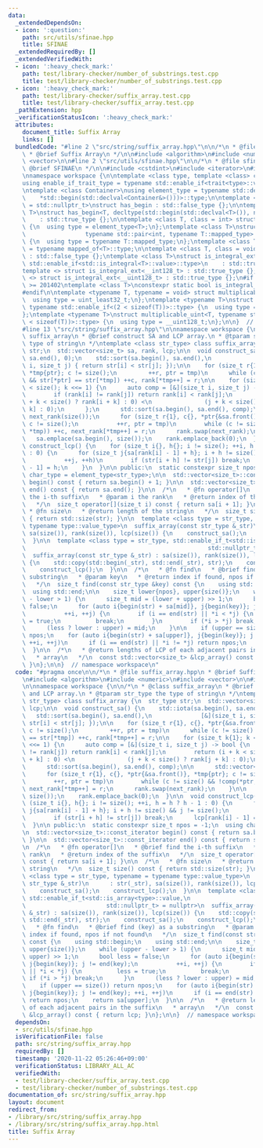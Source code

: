 ```yaml
---
data:
  _extendedDependsOn:
  - icon: ':question:'
    path: src/utils/sfinae.hpp
    title: SFINAE
  _extendedRequiredBy: []
  _extendedVerifiedWith:
  - icon: ':heavy_check_mark:'
    path: test/library-checker/number_of_substrings.test.cpp
    title: test/library-checker/number_of_substrings.test.cpp
  - icon: ':heavy_check_mark:'
    path: test/library-checker/suffix_array.test.cpp
    title: test/library-checker/suffix_array.test.cpp
  _pathExtension: hpp
  _verificationStatusIcon: ':heavy_check_mark:'
  attributes:
    document_title: Suffix Array
    links: []
  bundledCode: "#line 2 \"src/string/suffix_array.hpp\"\n\n/*\n * @file suffix_array.hpp\n\
    \ * @brief Suffix Array\n */\n\n#include <algorithm>\n#include <numeric>\n#include\
    \ <vector>\n\n#line 2 \"src/utils/sfinae.hpp\"\n\n/*\n * @file sfinae.hpp\n *\
    \ @brief SFINAE\n */\n\n#include <cstdint>\n#include <iterator>\n#include <type_traits>\n\
    \nnamespace workspace {\n\ntemplate <class type, template <class> class trait>\n\
    using enable_if_trait_type = typename std::enable_if<trait<type>::value>::type;\n\
    \ntemplate <class Container>\nusing element_type = typename std::decay<decltype(\n\
    \    *std::begin(std::declval<Container&>()))>::type;\n\ntemplate <class T, class\
    \ = std::nullptr_t>\nstruct has_begin : std::false_type {};\n\ntemplate <class\
    \ T>\nstruct has_begin<T, decltype(std::begin(std::declval<T>()), nullptr)>\n\
    \    : std::true_type {};\n\ntemplate <class T, class = int> struct mapped_of\
    \ {\n  using type = element_type<T>;\n};\ntemplate <class T>\nstruct mapped_of<T,\n\
    \                 typename std::pair<int, typename T::mapped_type>::first_type>\
    \ {\n  using type = typename T::mapped_type;\n};\ntemplate <class T> using mapped_type\
    \ = typename mapped_of<T>::type;\n\ntemplate <class T, class = void> struct is_integral_ext\
    \ : std::false_type {};\ntemplate <class T>\nstruct is_integral_ext<\n    T, typename\
    \ std::enable_if<std::is_integral<T>::value>::type>\n    : std::true_type {};\n\
    template <> struct is_integral_ext<__int128_t> : std::true_type {};\ntemplate\
    \ <> struct is_integral_ext<__uint128_t> : std::true_type {};\n#if __cplusplus\
    \ >= 201402\ntemplate <class T>\nconstexpr static bool is_integral_ext_v = is_integral_ext<T>::value;\n\
    #endif\n\ntemplate <typename T, typename = void> struct multiplicable_uint {\n\
    \  using type = uint_least32_t;\n};\ntemplate <typename T>\nstruct multiplicable_uint<T,\
    \ typename std::enable_if<(2 < sizeof(T))>::type> {\n  using type = uint_least64_t;\n\
    };\ntemplate <typename T>\nstruct multiplicable_uint<T, typename std::enable_if<(4\
    \ < sizeof(T))>::type> {\n  using type = __uint128_t;\n};\n\n}  // namespace workspace\n\
    #line 13 \"src/string/suffix_array.hpp\"\n\nnamespace workspace {\n\n/*\n * @class\
    \ suffix_array\n * @brief construct SA and LCP array.\n * @tparam str_type the\
    \ type of string\n */\ntemplate <class str_type> class suffix_array {\n  str_type\
    \ str;\n  std::vector<size_t> sa, rank, lcp;\n\n  void construct_sa() {\n    std::iota(sa.begin(),\
    \ sa.end(), 0);\n    std::sort(sa.begin(), sa.end(),\n              [&](size_t\
    \ i, size_t j) { return str[i] < str[j]; });\n\n    for (size_t r{1}, c{}, *ptr{&sa.front()},\
    \ *tmp{ptr}; c != size();\n         ++r, ptr = tmp)\n      while (c != size()\
    \ && str[*ptr] == str[*tmp]) ++c, rank[*tmp++] = r;\n\n    for (size_t k{1}; k\
    \ < size(); k <<= 1) {\n      auto comp = [&](size_t i, size_t j) -> bool {\n\
    \        if (rank[i] != rank[j]) return rank[i] < rank[j];\n        return (i\
    \ + k < size() ? rank[i + k] : 0) <\n               (j + k < size() ? rank[j +\
    \ k] : 0);\n      };\n      std::sort(sa.begin(), sa.end(), comp);\n\n      std::vector<size_t>\
    \ next_rank(size());\n      for (size_t r{1}, c{}, *ptr{&sa.front()}, *tmp{ptr};\
    \ c != size();\n           ++r, ptr = tmp)\n        while (c != size() && !comp(*ptr,\
    \ *tmp)) ++c, next_rank[*tmp++] = r;\n      rank.swap(next_rank);\n    }\n\n \
    \   sa.emplace(sa.begin(), size());\n    rank.emplace_back(0);\n  }\n\n  void\
    \ construct_lcp() {\n    for (size_t i{}, h{}; i != size(); ++i, h = h ? h - 1\
    \ : 0) {\n      for (size_t j{sa[rank[i] - 1] + h}; i + h != size() && j != size();\n\
    \           ++j, ++h)\n        if (str[i + h] != str[j]) break;\n      lcp[rank[i]\
    \ - 1] = h;\n    }\n  }\n\n public:\n  static constexpr size_t npos = -1;\n  using\
    \ char_type = element_type<str_type>;\n\n  std::vector<size_t>::const_iterator\
    \ begin() const { return sa.begin() + 1; }\n\n  std::vector<size_t>::const_iterator\
    \ end() const { return sa.end(); }\n\n  /*\n   * @fn operator[]\n   * @brief find\
    \ the i-th suffix\n   * @param i the rank\n   * @return index of the suffix\n\
    \   */\n  size_t operator[](size_t i) const { return sa[i + 1]; }\n\n  /*\n  \
    \ * @fn size\n   * @return length of the string\n   */\n  size_t size() const\
    \ { return std::size(str); }\n\n  template <class type = str_type, typename =\
    \ typename type::value_type>\n  suffix_array(const str_type &_str)\n      : str(_str),\
    \ sa(size()), rank(size()), lcp(size()) {\n    construct_sa();\n    construct_lcp();\n\
    \  }\n\n  template <class type = str_type, std::enable_if_t<std::is_array<type>::value,\n\
    \                                                    std::nullptr_t> = nullptr>\n\
    \  suffix_array(const str_type &_str) : sa(size()), rank(size()), lcp(size())\
    \ {\n    std::copy(std::begin(_str), std::end(_str), str);\n    construct_sa();\n\
    \    construct_lcp();\n  }\n\n  /*\n   * @fn find\n   * @brief find (key) as a\
    \ substring\n   * @param key\n   * @return index if found, npos if not found\n\
    \   */\n  size_t find(const str_type &key) const {\n    using std::begin;\n  \
    \  using std::end;\n\n    size_t lower{npos}, upper{size()};\n    while (upper\
    \ - lower > 1) {\n      size_t mid = (lower + upper) >> 1;\n      bool less =\
    \ false;\n      for (auto i{begin(str) + sa[mid]}, j{begin(key)}; j != end(key);\n\
    \           ++i, ++j) {\n        if (i == end(str) || *i < *j) {\n          less\
    \ = true;\n          break;\n        }\n        if (*i > *j) break;\n      }\n\
    \      (less ? lower : upper) = mid;\n    }\n\n    if (upper == size()) return\
    \ npos;\n    for (auto i{begin(str) + sa[upper]}, j{begin(key)}; j != end(key);\
    \ ++i, ++j)\n      if (i == end(str) || *i != *j) return npos;\n    return sa[upper];\n\
    \  }\n\n  /*\n   * @return lengths of LCP of each adjacent pairs in the suffix\n\
    \   * array\n   */\n  const std::vector<size_t> &lcp_array() const { return lcp;\
    \ }\n};\n\n}  // namespace workspace\n"
  code: "#pragma once\n\n/*\n * @file suffix_array.hpp\n * @brief Suffix Array\n */\n\
    \n#include <algorithm>\n#include <numeric>\n#include <vector>\n\n#include \"../utils/sfinae.hpp\"\
    \n\nnamespace workspace {\n\n/*\n * @class suffix_array\n * @brief construct SA\
    \ and LCP array.\n * @tparam str_type the type of string\n */\ntemplate <class\
    \ str_type> class suffix_array {\n  str_type str;\n  std::vector<size_t> sa, rank,\
    \ lcp;\n\n  void construct_sa() {\n    std::iota(sa.begin(), sa.end(), 0);\n \
    \   std::sort(sa.begin(), sa.end(),\n              [&](size_t i, size_t j) { return\
    \ str[i] < str[j]; });\n\n    for (size_t r{1}, c{}, *ptr{&sa.front()}, *tmp{ptr};\
    \ c != size();\n         ++r, ptr = tmp)\n      while (c != size() && str[*ptr]\
    \ == str[*tmp]) ++c, rank[*tmp++] = r;\n\n    for (size_t k{1}; k < size(); k\
    \ <<= 1) {\n      auto comp = [&](size_t i, size_t j) -> bool {\n        if (rank[i]\
    \ != rank[j]) return rank[i] < rank[j];\n        return (i + k < size() ? rank[i\
    \ + k] : 0) <\n               (j + k < size() ? rank[j + k] : 0);\n      };\n\
    \      std::sort(sa.begin(), sa.end(), comp);\n\n      std::vector<size_t> next_rank(size());\n\
    \      for (size_t r{1}, c{}, *ptr{&sa.front()}, *tmp{ptr}; c != size();\n   \
    \        ++r, ptr = tmp)\n        while (c != size() && !comp(*ptr, *tmp)) ++c,\
    \ next_rank[*tmp++] = r;\n      rank.swap(next_rank);\n    }\n\n    sa.emplace(sa.begin(),\
    \ size());\n    rank.emplace_back(0);\n  }\n\n  void construct_lcp() {\n    for\
    \ (size_t i{}, h{}; i != size(); ++i, h = h ? h - 1 : 0) {\n      for (size_t\
    \ j{sa[rank[i] - 1] + h}; i + h != size() && j != size();\n           ++j, ++h)\n\
    \        if (str[i + h] != str[j]) break;\n      lcp[rank[i] - 1] = h;\n    }\n\
    \  }\n\n public:\n  static constexpr size_t npos = -1;\n  using char_type = element_type<str_type>;\n\
    \n  std::vector<size_t>::const_iterator begin() const { return sa.begin() + 1;\
    \ }\n\n  std::vector<size_t>::const_iterator end() const { return sa.end(); }\n\
    \n  /*\n   * @fn operator[]\n   * @brief find the i-th suffix\n   * @param i the\
    \ rank\n   * @return index of the suffix\n   */\n  size_t operator[](size_t i)\
    \ const { return sa[i + 1]; }\n\n  /*\n   * @fn size\n   * @return length of the\
    \ string\n   */\n  size_t size() const { return std::size(str); }\n\n  template\
    \ <class type = str_type, typename = typename type::value_type>\n  suffix_array(const\
    \ str_type &_str)\n      : str(_str), sa(size()), rank(size()), lcp(size()) {\n\
    \    construct_sa();\n    construct_lcp();\n  }\n\n  template <class type = str_type,\
    \ std::enable_if_t<std::is_array<type>::value,\n                             \
    \                       std::nullptr_t> = nullptr>\n  suffix_array(const str_type\
    \ &_str) : sa(size()), rank(size()), lcp(size()) {\n    std::copy(std::begin(_str),\
    \ std::end(_str), str);\n    construct_sa();\n    construct_lcp();\n  }\n\n  /*\n\
    \   * @fn find\n   * @brief find (key) as a substring\n   * @param key\n   * @return\
    \ index if found, npos if not found\n   */\n  size_t find(const str_type &key)\
    \ const {\n    using std::begin;\n    using std::end;\n\n    size_t lower{npos},\
    \ upper{size()};\n    while (upper - lower > 1) {\n      size_t mid = (lower +\
    \ upper) >> 1;\n      bool less = false;\n      for (auto i{begin(str) + sa[mid]},\
    \ j{begin(key)}; j != end(key);\n           ++i, ++j) {\n        if (i == end(str)\
    \ || *i < *j) {\n          less = true;\n          break;\n        }\n       \
    \ if (*i > *j) break;\n      }\n      (less ? lower : upper) = mid;\n    }\n\n\
    \    if (upper == size()) return npos;\n    for (auto i{begin(str) + sa[upper]},\
    \ j{begin(key)}; j != end(key); ++i, ++j)\n      if (i == end(str) || *i != *j)\
    \ return npos;\n    return sa[upper];\n  }\n\n  /*\n   * @return lengths of LCP\
    \ of each adjacent pairs in the suffix\n   * array\n   */\n  const std::vector<size_t>\
    \ &lcp_array() const { return lcp; }\n};\n\n}  // namespace workspace\n"
  dependsOn:
  - src/utils/sfinae.hpp
  isVerificationFile: false
  path: src/string/suffix_array.hpp
  requiredBy: []
  timestamp: '2020-11-22 05:26:46+09:00'
  verificationStatus: LIBRARY_ALL_AC
  verifiedWith:
  - test/library-checker/suffix_array.test.cpp
  - test/library-checker/number_of_substrings.test.cpp
documentation_of: src/string/suffix_array.hpp
layout: document
redirect_from:
- /library/src/string/suffix_array.hpp
- /library/src/string/suffix_array.hpp.html
title: Suffix Array
---
```

